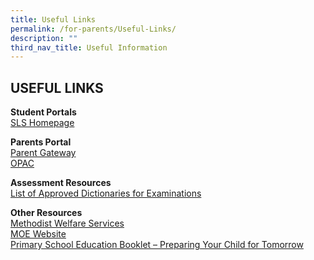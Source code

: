 ```yaml
---
title: Useful Links
permalink: /for-parents/Useful-Links/
description: ""
third_nav_title: Useful Information
---
```

## USEFUL LINKS

**Student Portals** <br>
[SLS Homepage](https://vle.learning.moe.edu.sg/login)

**Parents Portal** <br>
[Parent Gateway](https://sites.google.com/plvps.edu.sg/plvpsparentsgateway/home)
<br>
[OPAC](https://schoolibrary.moe.edu.sg/palmviewpri/cgi-bin/spydus.exe/MSGTRN/WPAC/HOME)
<br>

**Assessment Resources** <br>
[List of Approved Dictionaries for Examinations](/files/For%20Parents%20(2023)/list_of_dictionaries_for_examination.pdf)

**Other Resources** <br>
[Methodist Welfare Services](https://mws.sg/) 
<br>
[MOE Website](https://www.moe.gov.sg/)
<br>
[Primary School Education Booklet – Preparing Your Child for Tomorrow](/files/For%20Parents%20(2023)/primary-school-education-booklet.pdf)